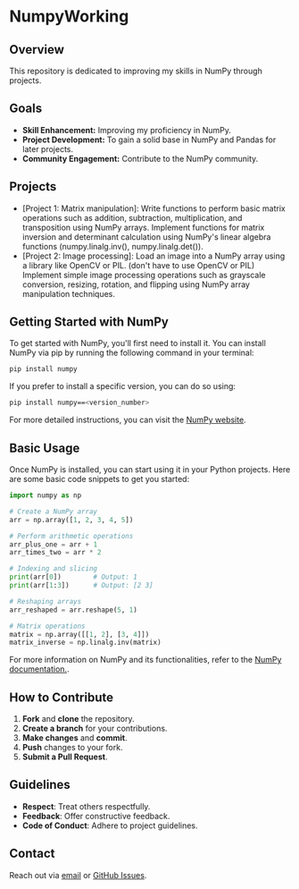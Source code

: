 # NumpyWorking

## Overview

This repository is dedicated to improving my skills in NumPy through projects.

## Goals

- **Skill Enhancement:** Improving my proficiency in NumPy.
- **Project Development:** To gain a solid base in NumPy and Pandas for later projects.
- **Community Engagement:** Contribute to the NumPy community.

## Projects

- [Project 1: Matrix manipulation]: Write functions to perform basic matrix 
operations such as addition, subtraction, 
multiplication, and transposition using NumPy arrays.
Implement functions for matrix inversion and determinant
calculation using NumPy's linear algebra functions (numpy.linalg.inv(), numpy.linalg.det()).
- [Project 2: Image processing]: Load an image into a NumPy array using a library like OpenCV or PIL. (don't have to use OpenCV or PIL)
Implement simple image processing operations such as grayscale conversion, 
resizing, rotation, and flipping using NumPy array manipulation techniques.

## Getting Started with NumPy

To get started with NumPy, you'll first need to install it. You can install NumPy via pip by running the following command in your terminal:

```bash
pip install numpy
```
If you prefer to install a specific version, you can do so using:

```bash
pip install numpy==<version_number>
```
For more detailed instructions, you can visit the [NumPy website](https://numpy.org/install/).

## Basic Usage

Once NumPy is installed, you can start using it in your Python projects. Here are some basic code snippets to get you started:

```python
import numpy as np

# Create a NumPy array
arr = np.array([1, 2, 3, 4, 5])

# Perform arithmetic operations
arr_plus_one = arr + 1
arr_times_two = arr * 2

# Indexing and slicing
print(arr[0])        # Output: 1
print(arr[1:3])      # Output: [2 3]

# Reshaping arrays
arr_reshaped = arr.reshape(5, 1)

# Matrix operations
matrix = np.array([[1, 2], [3, 4]])
matrix_inverse = np.linalg.inv(matrix)
```
For more information on NumPy and its functionalities, refer to the [NumPy documentation.](https://numpy.org/doc/stable/).


## How to Contribute

1. **Fork** and **clone** the repository.
2. **Create a branch** for your contributions.
3. **Make changes** and **commit**.
4. **Push** changes to your fork.
5. **Submit a Pull Request**.

## Guidelines

- **Respect**: Treat others respectfully.
- **Feedback**: Offer constructive feedback.
- **Code of Conduct**: Adhere to project guidelines.

## Contact

Reach out via [email](dankhaibullin@gmail.com) or [GitHub Issues](https://github.com/daniyalKhaibullin/NumpyWorking/issues).
